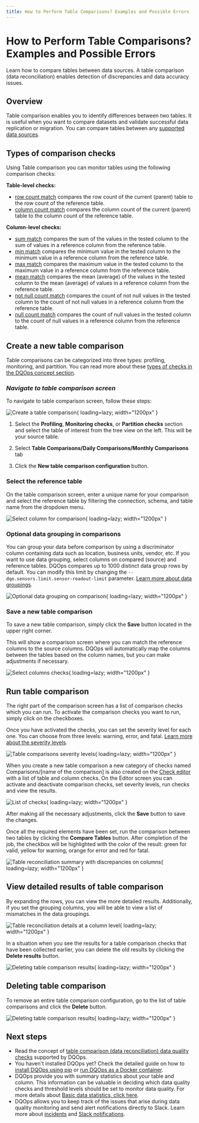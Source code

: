 ```yaml
---
title: How to Perform Table Comparisons? Examples and Possible Errors 
---
```

# How to Perform Table Comparisons? Examples and Possible Errors
Learn how to compare tables between data sources. A table comparison (data reconciliation) enables detection of discrepancies and data accuracy issues.

## Overview

Table comparison enables you to identify differences between two tables. It is useful when you want to compare datasets
and validate successful data replication or migration. You can compare tables between any [supported data sources](../data-sources/index.md).

## Types of comparison checks 

Using Table comparison you can monitor tables using the following comparison checks:

**Table-level checks:**

- [row count match](../checks/table/comparisons/row-count-match.md) compares the row count of the current (parent) table to the row count of the reference table.
- [column count match](../checks/table/comparisons/column-count-match.md) compares the column count of the current (parent) table to the column count of the reference table.

**Column-level checks:**

- [sum match](../checks/column/comparisons/sum-match.md) compares the sum of the values in the tested column to the sum of values in a reference column from the reference table.
- [min match](../checks/column/comparisons/min-match.md) compares the minimum value in the tested column to the minimum value in a reference column from the reference table.
- [max match](../checks/column/comparisons/max-match.md) compares the maximum value in the tested column to the maximum value in a reference column from the reference table.
- [mean match](../checks/column/comparisons/mean-match.md) compares the mean (average) of the values in the tested column to the mean (average) of values in a reference column from the reference table.
- [not null count match](../checks/column/comparisons/not-null-count-match.md) compares the count of not null values in the tested column to the count of not null values in a reference column from the reference table.
- [null count match](../checks/column/comparisons/null-count-match.md) compares the count of null values in the tested column to the count of null values in a reference column from the reference table. 

## Create a new table comparison

Table comparisons can be categorized into three types: profiling, monitoring, and partition. You can read more about
these [types of checks in the DQOps concept section](../dqo-concepts/definition-of-data-quality-checks/index.md).


### ***Navigate to table comparison screen***

To navigate to table comparison screen, follow these steps:

![Create a table comparison](https://dqops.com/docs/images/working-with-dqo/comparisons/create-table-comparison2.png){ loading=lazy; width="1200px" }

1. Select the **Profiling**, **Monitoring checks**, or **Partition checks** section and select the table of interest from the tree view on the left. This will be your source table.

2. Select **Table Comparisons/Daily Comparisons/Monthly Comparisons** tab
3. Click the **New table comparison configuration** button.

### **Select the reference table**

On the table comparison screen, enter a unique name for your comparison and select the reference table by filtering the
connection, schema, and table name from the dropdown menu.

![Select column for comparison](https://dqops.com/docs/images/working-with-dqo/comparisons/select-column-for-comparison.png){ loading=lazy; width="1200px" }

### **Optional data grouping in comparisons**

You can group your data before comparison by using a discriminator column containing data such as location, business units, vendor, etc.
If you want to use data grouping, select columns on compared (source) and reference tables. DQOps compares up to 1000 distinct data group rows by default.
You can modify this limit by changing the `--dqo.sensors.limit.sensor-readout-limit` parameter.
[Learn more about data groupings](../dqo-concepts/measuring-data-quality-with-data-grouping.md).

![Optional data grouping on comparison](https://dqops.com/docs/images/working-with-dqo/comparisons/optional-data-grouping-on-comparison.png){ loading=lazy; width="1200px" }

### **Save a new table comparison**

To save a new table comparison, simply click the **Save** button located in the upper right corner.

This will show a comparison screen where you can match the reference columns to the source columns. DQOps will automatically map the 
columns between the tables based on the column names, but you can make adjustments if necessary.

![Select columns checks](https://dqops.com/docs/images/working-with-dqo/comparisons/selecting-columns-checks2.png){ loading=lazy; width="1200px" }

## Run table comparison

The right part of the comparison screen has a list of comparison checks which you can run. To activate the comparison 
checks you want to run, simply click on the checkboxes.

Once you have activated the checks, you can set the severity level for each one. You can choose from three levels: warning, error, and fatal.
[Learn more about the severity levels](../dqo-concepts/definition-of-data-quality-checks/index.md#issue-severity-levels).

![Table comparisons severity levels](https://dqops.com/docs/images/working-with-dqo/comparisons/table-comparisions-severity-levels2.png){ loading=lazy; width="1200px" }
    
When you create a new table comparison a new category of checks named Comparisons/[name of the comparison] is also 
created on the [Check editor](../dqo-concepts/dqops-user-interface-overview.md#check-editor) with a list of table and column checks.
On the Editor screen you can activate and deactivate comparison checks, set severity levels, run checks and view the results.

![List of checks](https://dqops.com/docs/images/working-with-dqo/comparisons/comparison-check-editor.png){ loading=lazy; width="1200px" }

After making all the necessary adjustments, click the **Save** button to save the changes.  

Once all the required elements have been set, run the comparison between two tables by clicking the **Compare Tables** button. 
After completion of the job, the checkbox will be highlighted with the color of the result: green for valid, yellow for 
warning, orange for error and red for fatal. 

![Table reconciliation summary with discrepancies on columns](https://dqops.com/docs/images/working-with-dqo/comparisons/results2.png){ loading=lazy; width="1200px" }


## View detailed results of table comparison

By expanding the rows, you can view the more detailed results. Additionally, if you set the grouping columns, you will 
be able to view a list of mismatches in the data groupings.

![Table reconciliation details at a column level](https://dqops.com/docs/images/working-with-dqo/comparisons/results-detils.png){ loading=lazy; width="1200px" }

In a situation when you see the results for a table comparison checks that have been collected earlier, you can delete 
the old results by clicking the **Delete results** button. 

![Deleting table comparison results](https://dqops.com/docs/images/working-with-dqo/comparisons/delete-results2.png){ loading=lazy; width="1200px" }


## Deleting table comparison

To remove an entire table comparison configuration, go to the list of table comparisons and click the **Delete** button. 

![Deleting table comparison results](https://dqops.com/docs/images/working-with-dqo/comparisons/deleting-comparison2.png){ loading=lazy; width="1200px" }


## Next steps
- Read the concept of [table comparison (data reconciliation) data quality checks](../categories-of-data-quality-checks/how-to-reconcile-data-and-detect-differences.md) supported by DQOps.
- You haven't installed DQOps yet? Check the detailed guide on how to [install DQOps using pip](../dqops-installation/install-dqops-using-pip.md) or [run DQOps as a Docker container](../dqops-installation/run-dqops-as-docker-container.md).
- DQOps provide you with summary statistics about your table and column. This information can be valuable in deciding which data quality checks and threshold levels should be set to monitor data quality. For more details about [Basic data statistics, click here](collecting-basic-data-statistics.md).
- DQOps allows you to keep track of the issues that arise during data quality monitoring and send alert notifications directly to Slack. Learn more about [incidents](managing-data-quality-incidents-with-dqops.md) and [Slack notifications](../integrations/slack/configuring-slack-notifications.md). 
